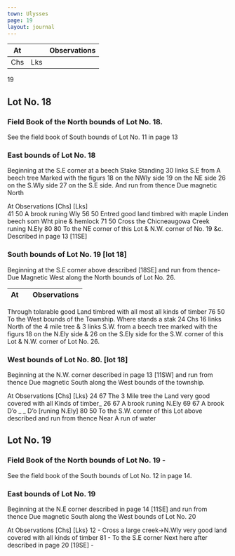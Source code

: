 ```yaml
---
town: Ulysses
page: 19
layout: journal
---
```


| At |    | Observations |
| -- | -- | ------------ |
| Chs | Lks | |

19

## Lot No. 18
### Field Book of the North bounds of Lot No. 18.
See the field book of South bounds of Lot No. 11 in page 13

### East bounds of Lot No. 18
Beginning at the S.E corner at a beech Stake Standing 30 links S.E from A 
beech tree Marked with the figurs 18 on the NWly side 19 on the NE side 26 on the S.Wly side 27 on the S.E side. And run from thence Due magnetic North

At      Observations
[Chs]  [Lks]  
41  50  A brook runing Wly
56  50  Entred good land timbred with maple Linden beech som Wht pine & hemlock
71  50   Cross the Chicneaugowa Creek runing N.Ely
80  80  To the NE corner of this Lot & N.W. corner of No. 19 &c. Described in page 13 [11SE]

### South bounds of Lot No. 19 [lot 18]
Beginning at the S.E corner above described [18SE]  and run from thence- Due Magnetic West along the North bounds of Lot No. 26.

| At |    | Observations |
| -- | -- | ------------ |
Through tolarable good Land timbred with all most all kinds of timber
76  50  To the West bounds of the Township. Where stands a stak 24 Chs 16 links North of the 4
 mile tree & 3 links S.W. from a beech tree marked with the figurs 18 on the N.Ely side & 26 on the S.Ely side for the S.W. corner of this Lot & N.W. corner of Lot No. 26.

### West bounds of Lot No. 80. [lot 18]
Beginning at the N.W. corner described in page 13 [11SW] and run from thence Due magnetic South along the West bounds of the township.

At      Observations
[Chs]  [Lks}
24  67  The 3 Mile tree the Land very good covered with all Kinds of timber_
26  67  A brook runing N.Ely
69  67  A brook D’o _ _ D’o [runing N.Ely]
80  50  To the S.W. corner of this Lot above described and run from thence Near A run of water

## Lot No. 19
### Field Book of the North bounds of Lot No. 19 -
See the field book of the South bounds of Lot No. 12 in page 14.

### East bounds of Lot No. 19
Beginning at the N.E corner described in page 14 [11SE] and run from thence Due magnetic South along the West bounds of Lot No. 20

At    Observations
[Chs]  [Lks}
12  -  Cross a large creek→N.Wly very good land covered with all kinds of timber
81  -  To the S.E corner Next here after described in page 20 [19SE] -
